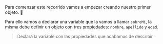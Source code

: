 Para comenzar este recorrido vamos a empezar creando nuestro primer objeto. :star_struck:

Para ello vamos a declarar una variable que la vamos a llamar `sobreMi`, la misma debe definir un objeto con tres propiedades: `nombre`, `apellido` y `edad`.

> Declará la variable con las propiedades que acabamos de describir.